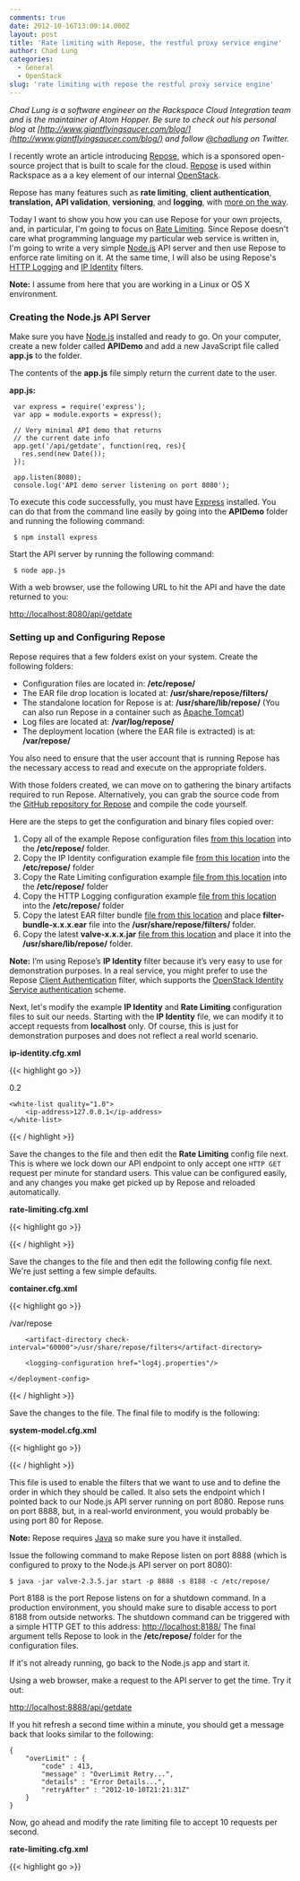 ```yaml
---
comments: true
date: 2012-10-16T13:00:14.000Z
layout: post
title: 'Rate limiting with Repose, the restful proxy service engine'
author: Chad Lung
categories:
  - General
  - OpenStack
slug: 'rate limiting with repose the restful proxy service engine' 
---
```


_Chad Lung is a software engineer on the Rackspace Cloud Integration team and
is the maintainer of Atom Hopper. Be sure to check out his personal blog at
[http://www.giantflyingsaucer.com/blog/](http://www.giantflyingsaucer.com/blog/)
and follow [@chadlung](https://twitter.com/chadlung) on Twitter._

I recently wrote an article introducing
[Repose](http://www.rackspace.com/blog/introducing-repose-the-restful-proxy-service-engine/),
which is a sponsored open-source project that is built to scale for the cloud.
[Repose](http://openrepose.org) is used within Rackspace as a a key element of
our internal [OpenStack](http://openstack.org).

<!--more-->

Repose has many features such as **rate limiting**, **client authentication**,
**translation,** **API validation**, **versioning**, and **logging**, with
[more on the way](http://wiki.openrepose.org/display/REPOSE/_The+REstful+PrOxy+Service+Engine%3A+Introduction).

Today I want to show you how you can use Repose for your own projects, and, in
particular, I'm going to focus on [Rate Limiting](http://wiki.openrepose.org/display/REPOSE/Rate+Limiting+Filter).
Since Repose doesn't care what programming language my particular web service is
written in, I'm going to write a very simple [Node.js](http://nodejs.org) API
server and then use Repose to enforce rate limiting on it. At the same time, I
will also be using Repose's [HTTP Logging](http://wiki.openrepose.org/display/REPOSE/HTTP+Logging+Filter)
and [IP Identity](http://wiki.openrepose.org/display/REPOSE/IP+Identity) filters.

**Note:** I assume from here that you are working in a Linux or OS X environment.


### Creating the Node.js API Server

Make sure you have [Node.js](http://nodejs.org) installed and ready to go. On
your computer, create a new folder called **APIDemo** and add a new JavaScript
file called **app.js** to the folder.

The contents of the **app.js** file simply return the current date to the user.

**app.js:**

	 var express = require('express');
	 var app = module.exports = express();

	 // Very minimal API demo that returns
	 // the current date info
	 app.get('/api/getdate', function(req, res){
	   res.send(new Date());
	 });

	 app.listen(8080);
	 console.log('API demo server listening on port 8080');

To execute this code successfully, you must have [Express](http://expressjs.com/)
installed. You can do that from the command line easily by going into the **APIDemo**
folder and running the following command:

	 $ npm install express

Start the API server by running the following command:

	 $ node app.js

With a web browser, use the following URL to hit the API and have the date
returned to you:

[http://localhost:8080/api/getdate](http://localhost:8080/api/getdate)

### Setting up and Configuring Repose

Repose requires that a few folders exist on your system. Create the following folders:

* Configuration files are located in: **/etc/repose/**
* The EAR file drop location is located at: **/usr/share/repose/filters/**
* The standalone location for Repose is at: **/usr/share/lib/repose/** (You can also run Repose in a container such as [Apache Tomcat](http://tomcat.apache.org/))
* Log files are located at: **/var/log/repose/**
* The deployment location (where the EAR file is extracted) is at: **/var/repose/**

You also need to ensure that the user account that is running Repose has the
necessary access to read and execute on the appropriate folders.

With those folders created, we can move on to gathering the binary artifacts
required to run Repose. Alternatively, you can grab the source code from the
[GitHub repository for Repose](https://github.com/rackerlabs/repose) and compile
the code yourself.

Here are the steps to get the configuration and binary files copied over:

1. Copy all of the example Repose configuration files [from this location](https://github.com/rackerlabs/repose/tree/master/project-set/core/core-lib/src/main/resources/META-INF/schema/examples) into the **/etc/repose/** folder.
2. Copy the IP Identity configuration example file [from this location](https://github.com/rackerlabs/repose/blob/master/project-set/components/client-ip-identity/src/main/resources/META-INF/schema/examples/ip-identity.cfg.xml) into the **/etc/repose/** folder
3. Copy the Rate Limiting configuration example [file from this location](https://github.com/rackerlabs/repose/blob/master/project-set/components/rate-limiting/src/main/resources/META-INF/schema/examples/rate-limiting.cfg.xml) into the **/etc/repose/** folder
4. Copy the HTTP Logging configuration example [file from this location](https://github.com/rackerlabs/repose/blob/master/project-set/components/http-logging/src/main/resources/META-INF/schema/examples/http-logging.cfg.xml) into the **/etc/repose/** folder
5. Copy the latest EAR filter bundle [file from this location](http://maven.research.rackspacecloud.com/content/repositories/releases/com/rackspace/papi/components/filter-bundle/) and place **filter-bundle-x.x.x.ear** file into the **/usr/share/repose/filters/** folder.
6. Copy the latest **valve-x.x.x.jar** [file from this location](http://maven.research.rackspacecloud.com/content/repositories/releases/com/rackspace/papi/core/valve/) and place it into the **/usr/share/lib/repose/** folder.

**Note:** I’m using Repose’s **IP Identity** filter because it’s very easy to
use for demonstration purposes. In a real service, you might prefer to use the
Repose [Client Authentication](http://wiki.openrepose.org/display/REPOSE/OpenStack+Identity+Service)
filter, which supports the
[OpenStack Identity Service authentication](http://wiki.openstack.org/PluggableIdentityAuthenticationHandlers) scheme.

Next, let's modify the example **IP Identity** and **Rate Limiting** configuration
files to suit our needs. Starting with the **IP Identity** file, we can modify
it to accept requests from **localhost** only. Of course, this is just for
demonstration purposes and does not reflect a real world scenario.

**ip-identity.cfg.xml**

{{< highlight go  >}}
<?xml version="1.0" encoding="UTF-8"?>

<ip-identity  xmlns:xsi='http://www.w3.org/2001/XMLSchema-instance'
   xmlns='http://docs.api.rackspacecloud.com/repose/ip-identity/v1.0'
   xsi:schemaLocation='http://docs.api.rackspacecloud.com/repose/ip-identity/v1.0'>

   <quality>0.2</quality>

    <white-list quality="1.0">
        <ip-address>127.0.0.1</ip-address>
    </white-list>

</ip-identity>
{{< / highlight >}}

Save the changes to the file and then edit the **Rate Limiting** config file next.
This is where we lock down our API endpoint to only accept one `HTTP GET` request
per minute for standard users. This value can be configured easily, and any
changes you make get picked up by Repose and reloaded automatically.

**rate-limiting.cfg.xml**

{{< highlight go  >}}
<?xml version="1.0" encoding="UTF-8"?>

<rate-limiting delegation="false" xmlns="http://docs.rackspacecloud.com/repose/rate-limiting/v1.0">
    <!--
        Defining a limit group.

        The following headers can be found in the class
        com.rackspace.cloud.powerapi.http.PowerApiHeader in the Power API
        Filterlet library, maven group id com.rackspace.cloud.powerapi, artifact
        id filterlet.

        Groups are matched on the HTTP header: X-PP-Groups
        User information is matched on the HTTP header: X-PP-User
    -->
    <limit-group id="standard-ip-limits" groups="IP_Standard">
        <limit uri="/*" uri-regex="/(.*)" http-methods="GET" unit="MINUTE" value="1" />
    </limit-group>

    <limit-group id="standard-ip-limits-superuser" groups="IP_Super">
        <limit uri="/*" uri-regex="/(.*)" http-methods="GET" unit="SECOND" value="5" />
    </limit-group>
</rate-limiting>{{< / highlight >}}

Save the changes to the file and then edit the following config file next.

**http-logging.cfg.xml**

{{< highlight go  >}}<?xml version="1.0" encoding="UTF-8"?>

<http-logging xmlns="http://docs.rackspacecloud.com/repose/http-logging/v1.0">
    <!-- The id attribute is to help the user easily identify the log -->
    <!-- The format includes what will be logged.  The arguments with % are a subset of the apache mod_log_config
         found at http://httpd.apache.org/docs/2.2/mod/mod_log_config.html#formats -->
    <http-log id="my-special-log" format="Response Code Modifiers=%200,201U\tModifier Negation=%!401a\tRemote IP=%a\tLocal IP=%A\tResponse Size(bytes)=%b\tRemote Host=%h\tRequest Method=%m\tServer Port=%p\tQuery String=%q\tTime Request Received=%t\tStatus=%s\tRemote User=%u\tURL Path Requested=%U\n">
        <targets>
            <!-- The actual log file -->
            <file location="/var/log/repose/repose.log"/>
        </targets>
    </http-log>
</http-logging>{{< / highlight >}}

Save the changes to the file and then edit the following config file next.
We're just setting a few simple defaults.

**container.cfg.xml**

{{< highlight go  >}}<?xml version="1.0" encoding="UTF-8"?>

<repose-container xmlns='http://docs.rackspacecloud.com/repose/container/v2.0'>
    <deployment-config http-port="8888" connection-timeout="30000" read-timeout="30000">
        <deployment-directory auto-clean="false">/var/repose</deployment-directory>

        <artifact-directory check-interval="60000">/usr/share/repose/filters</artifact-directory>

        <logging-configuration href="log4j.properties"/>

    </deployment-config>
</repose-container>{{< / highlight >}}

Save the changes to the file. The final file to modify is the following:

**system-model.cfg.xml**

{{< highlight go  >}}<?xml version="1.0" encoding="UTF-8"?>

<system-model xmlns="http://docs.rackspacecloud.com/repose/system-model/v2.0">
  <repose-cluster id="repose">
    <nodes>
      <node id="node1" hostname="localhost" http-port="8888"/>
    </nodes>
    <filters>
      <!--
      <filter name="header-id-mapping" />
      -->
      <filter name="ip-identity" />
      <filter name="rate-limiting" />
      <filter name="http-logging" />
      <filter name="default-router"/>
    </filters>
    <destinations>
      <endpoint id="openrepose" protocol="http" hostname="localhost" root-path="/" port="8080" default="true"/>
    </destinations>
  </repose-cluster>
</system-model>{{< / highlight >}}

This file is used to enable the filters that we want to use and to define the
order in which they should be called. It also sets the endpoint which I pointed
back to our Node.js API server running on port 8080. Repose runs on port 8888,
but, in a real-world environment, you would probably be using port 80 for Repose.

**Note:** Repose requires [Java](http://www.oracle.com/technetwork/java/index.html) so make sure you have it installed.

Issue the following command to make Repose listen on port 8888 (which is
configured to proxy to the Node.js API server on port 8080):

    $ java -jar valve-2.3.5.jar start -p 8888 -s 8188 -c /etc/repose/


Port 8188 is the port Repose listens on for a shutdown command. In a production
environment, you should make sure to disable access to port 8188 from outside
networks. The shutdown command can be triggered with a simple HTTP GET to this
address: [http://localhost:8188/](http://localhost:8188/) The final argument
tells Repose to look in the **/etc/repose/** folder for the configuration files.

If it's not already running, go back to the Node.js app and start it.

Using a web browser, make a request to the API server to get the time. Try it out:

[http://localhost:8888/api/getdate](http://localhost:8888/api/getdate)

If you hit refresh a second time within a minute, you should get a message back
that looks similar to the following:

    {
        "overLimit" : {
            "code" : 413,
            "message" : "OverLimit Retry...",
            "details" : "Error Details...",
    	    "retryAfter" : "2012-10-10T21:21:31Z"
        }
    }

Now, go ahead and modify the rate limiting file to accept 10 requests per second.

**rate-limiting.cfg.xml**

{{< highlight go  >}}<?xml version="1.0" encoding="UTF-8"?>

<rate-limiting delegation="false" xmlns="http://docs.rackspacecloud.com/repose/rate-limiting/v1.0">
    <!--
        Defining a limit group.

        The following headers can be found in the class
        com.rackspace.cloud.powerapi.http.PowerApiHeader in the Power API
        Filterlet library, maven group id com.rackspace.cloud.powerapi, artifact
        id filterlet.

        Groups are matched on the HTTP header: X-PP-Groups
        User information is matched on the HTTP header: X-PP-User
    -->
    <limit-group id="standard-ip-limits" groups="IP_Standard">
        <limit uri="/*" uri-regex="/(.*)" http-methods="GET" unit="SECOND" value="10" />
    </limit-group>

    <limit-group id="standard-ip-limits-superuser" groups="IP_Super">
        <limit uri="/*" uri-regex="/(.*)" http-methods="GET" unit="SECOND" value="5" />
    </limit-group>
</rate-limiting>{{< / highlight >}}

You should be able to hit the API 10 times per second now.

When you are finished with your experiment, shut Repose down by hitting the
following URL:

[http://localhost:8188/](http://localhost:8188/)

Rate limiting is only one small piece of what Repose can do. To learn more about
Repose, the [Open Repose](http://openrepose.org/) website is your starting point
providing links to the [source code](https://github.com/rackerlabs/repose) in
GitHub. This is also the right place to find our
[documentation](http://openrepose.org/documentation.html), including a
[FAQ](http://wiki.openrepose.org/display/REPOSE/FAQ) and
[wiki](http://wiki.openrepose.org/display/REPOSE/Home. The wiki has the most
current information. If you have ideas about how Repose can grow to suit your
needs, you are welcome to
[contribute back](http://wiki.openrepose.org/display/REPOSE/Contributing+to+the+Repose+Project)
to this project.

Repose is available as open source under the [Apache License version 2.0](http://www.apache.org/licenses/LICENSE-2.0.html).
